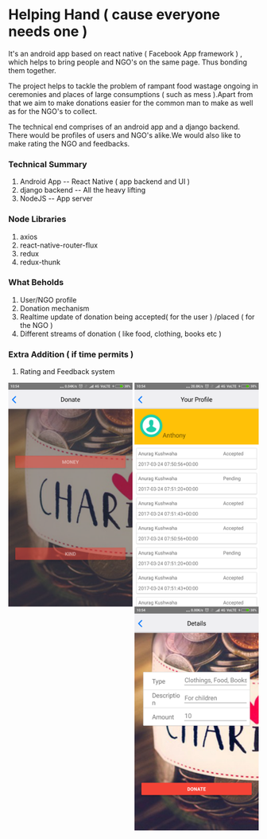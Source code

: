 # Helping Hand ( cause everyone needs one )
It's an android app based on react native ( Facebook App framework ) , which helps to bring people and NGO's on the same page.
Thus bonding them together.

The project helps to tackle the problem of rampant food wastage ongoing in ceremonies and places of
large consumptions ( such as mess ).Apart from that we aim to make donations easier for the common 
man to make as well as for the NGO's to collect.

The technical end comprises of an android app and a django backend. There would be profiles of users and 
NGO's alike.We would also like to make rating the NGO and feedbacks.

### Technical Summary
1. Android App    -- React Native  ( app backend and UI )
2. django backend -- All the heavy lifting
3. NodeJS         -- App server


### Node Libraries
1. axios 
2. react-native-router-flux
3. redux
4. redux-thunk


### What Beholds
1. User/NGO profile
2. Donation mechanism
3. Realtime update of donation being accepted( for the user ) /placed ( for the NGO )
4. Different streams of donation ( like food, clothing, books etc )



### Extra Addition ( if time permits )
1. Rating and Feedback system


<img align="left" src="/HINT17/images/Screenshot_2017-03-25-10-54-30-756_com.hint17.png?raw=true" height=450px; width=250px; alt="Donation Request">

<img align="right" src="/HINT17/images/Screenshot_2017-03-25-10-54-57-710_com.hint17.png?raw=true" height=450px; width=250px; alt="User Profile" >

<img align="right" src="/HINT17/images/Screenshot_2017-03-25-10-54-47-712_com.hint17.png?raw=true" height=450px; width=250px;> 

